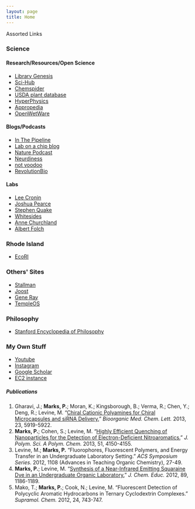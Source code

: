 ```yaml
---
layout: page
title: Home
---
```


Assorted Links

### Science

#### Research/Resources/Open Science

* [Library Genesis](http://gen.lib.rus.ec)
* [Sci-Hub](http://sci-hub.cc/)
* [Chemspider](http://www.chemspider.com/)
* [USDA plant database](http://plants.usda.gov/java/)
* [HyperPhysics](http://hyperphysics.phy-astr.gsu.edu/hbase/hph.html)
* [Appropedia](http://www.appropedia.org/)
* [OpenWetWare](http://openwetware.org/wiki/Main_Page)

#### Blogs/Podcasts

* [In The Pipeline](http://blogs.sciencemag.org/pipeline/)
* [Lab on a chip blog](http://blogs.rsc.org/lc/)
* [Nature Podcast](http://blogs.rsc.org/lc/)
* [Neurdiness](https://neurdiness.wordpress.com/)
* [not voodoo](http://chem.chem.rochester.edu/~nvd/?page=home)
* [RevolutionBio](http://revolutionbio.co/blog-2/)

#### Labs

* [Lee Cronin](http://www.chem.gla.ac.uk/cronin/)
* [Joshua Pearce](http://www.mse.mtu.edu/~pearce/Index.html)
* [Stephen Quake](http://thebigone.stanford.edu/)
* [Whitesides](http://gmwgroup.harvard.edu/)
* [Anne Churchland](http://churchlandlab.labsites.cshl.edu/)
* [Albert Folch](http://albertfolch.wix.com/folchlabintro)

### Rhode Island
* [EcoRI](http://ecori.org)

### Others' Sites

* [Stallman](http://stallman.org)
* [Joost](http://www.joostrekveld.net/?p=1126)
* [Gene Ray](http://timecube.com)
* [TempleOS](http://templeos.org)


### Philosophy

* [Stanford Encyclopedia of Philosophy](http://plato.stanford.edu)

### My Own Stuff
* [Youtube](https://www.youtube.com/user/jhgjkkghjfasd)
* [Instagram](https://www.instagram.com/packmarks/)
* [Google Scholar](https://scholar.google.com/citations?hl=en&user=g2EsJQgAAAAJ&view_op=list_works)
* [EC2 instance](https://ec2-52-33-26-61.us-west-2.compute.amazonaws.com:8888)

##### Publications
1. Gharavi, J.; **Marks, P.**; Moran, K.; Kingsborough, B.; Verma, R.; Chen, Y.; Deng, R.; Levine, M. “[Chiral Cationic Polyamines for Chiral Microcapsules and siRNA Delivery.](http://www.sciencedirect.com/science/article/pii/S0960894X13010238)” *Bioorganic Med. Chem. Lett.* 2013, 23, 5919-5922.
2. **Marks, P.**; Cohen, S.; Levine, M. “[Highly Efficient Quenching of Nanoparticles for the Detection of Electron-​Deficient Nitroaromatics.](http://digitalcommons.uri.edu/cgi/viewcontent.cgi?article=1060&context=chm_facpubs)” *J. Polym. Sci. A Polym. Chem.* 2013, 51, 4150-4155.
3. Levine, M.; **Marks, P.** “Fluorophores, Fluorescent Polymers, and Energy Transfer in an Undergraduate Laboratory Setting.” *ACS Symposium Series*. 2012, 1108 (Advances in Teaching Organic Chemistry), 27-49. 
4. **Marks, P.**; Levine, M. “[Synthesis of a Near-​Infrared Emitting Squaraine Dye in an Undergraduate Organic Laboratory.](https://www.chm.uri.edu/levinegroup/documents/pub2.pdf)” *J. Chem. Educ.* 2012, 89, 1186-1189.
5. Mako, T.; **Marks, P.**; Cook, N.; Levine, M. “Fluorescent Detection of Polycyclic Aromatic Hydrocarbons in Ternary Cyclodextrin Complexes.” *Supramol. Chem.* 2012, 24, 743-747.
